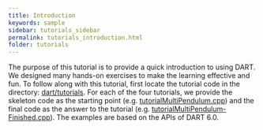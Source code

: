 ```yaml
---
title: Introduction
keywords: sample
sidebar: tutorials_sidebar
permalink: tutorials_introduction.html
folder: tutorials
---
```


The purpose of this tutorial is to provide a quick introduction to
using DART. We designed many hands-on exercises to make the learning
effective and fun. To follow along with this tutorial, first locate
the tutorial code in the directory: [dart/tutorials](https://github.com/dartsim/dart/blob/v6.1.0/tutorials). For each of the
four tutorials, we provide the skeleton code as the starting point
(e.g. [tutorialMultiPendulum.cpp](https://github.com/dartsim/dart/blob/v6.1.0/tutorials/tutorialMultiPendulum.cpp)) and
the final code as the answer to the tutorial (e.g. [tutorialMultiPendulum-Finished.cpp](https://github.com/dartsim/dart/blob/v6.1.0/tutorials/tutorialMultiPendulum-Finished.cpp)). The examples are based on the APIs of DART 6.0.
